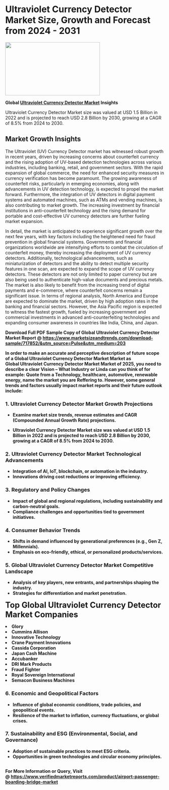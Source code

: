 <H1>Ultraviolet Currency Detector Market Size, Growth and Forecast from 2024 - 2031</H1><img class="aligncenter size-medium wp-image-584254" src="https://thirdeyenews.in/wp-content/uploads/2024/09/Global-Market-Research-300x168.jpeg" alt="" width="300" height="168" /><p><strong>Global&nbsp;<a href="https://www.marketsizeandtrends.com/download-sample/717852/&amp;utm_source=Pulse&amp;utm_medium=203">Ultraviolet Currency Detector Market</a> Insights</strong></p><p>Ultraviolet Currency Detector Market size was valued at USD 1.5 Billion in 2022 and is projected to reach USD 2.8 Billion by 2030, growing at a CAGR of 8.5% from 2024 to 2030.</p><p><h2>Market Growth Insights</h2> <p>The Ultraviolet (UV) Currency Detector market has witnessed robust growth in recent years, driven by increasing concerns about counterfeit currency and the rising adoption of UV-based detection technologies across various industries, including banking, retail, and government sectors. With the rapid expansion of global commerce, the need for enhanced security measures in currency verification has become paramount. The growing awareness of counterfeit risks, particularly in emerging economies, along with advancements in UV detection technology, is expected to propel the market forward. Furthermore, the integration of UV detectors in digital payment systems and automated machines, such as ATMs and vending machines, is also contributing to market growth. The increasing investment by financial institutions in anti-counterfeit technology and the rising demand for portable and cost-effective UV currency detectors are further fueling market expansion.</p> <p><strong></strong></p> <p>In detail, the market is anticipated to experience significant growth over the next few years, with key factors including the heightened need for fraud prevention in global financial systems. Governments and financial organizations worldwide are intensifying efforts to combat the circulation of counterfeit money, thereby increasing the deployment of UV currency detectors. Additionally, technological advancements, such as miniaturization of detectors and the ability to detect multiple security features in one scan, are expected to expand the scope of UV currency detectors. These detectors are not only limited to paper currency but are also being used to authenticate high-value documents and precious metals. The market is also likely to benefit from the increasing trend of digital payments and e-commerce, where counterfeit concerns remain a significant issue. In terms of regional analysis, North America and Europe are expected to dominate the market, driven by high adoption rates in the banking and financial sectors. However, the Asia Pacific region is expected to witness the fastest growth, fueled by increasing government and commercial investments in advanced anti-counterfeiting technologies and expanding consumer awareness in countries like India, China, and Japan.</p> <p><strong></p><p><span class=""><strong>Download Full PDF Sample Copy of Global Ultraviolet Currency Detector Market Report</strong> @ <a href="https://www.marketsizeandtrends.com/download-sample/717852/&amp;utm_source=Pulse&amp;utm_medium=203" target="_blank">https://www.marketsizeandtrends.com/download-sample/717852/&amp;utm_source=Pulse&amp;utm_medium=203</a></span></p><p>In order to make an accurate and perceptive description of future scope of a Global&nbsp;Ultraviolet Currency Detector Market Market as Global&nbsp;Ultraviolet Currency Detector Market Market of 2025, you need to describe a clear Vision &ndash; What Industry or Linda can you think of for example: Quote from a Technology, healthcare, automotive, renewable energy, name the market you are Reffering to. However, some general trends and factors usually impact market reports and their future outlook include:</p><h3>1.&nbsp;<strong>Ultraviolet Currency Detector Market Growth Projections</strong></h3><ul><li>Examine market size trends, revenue estimates and CAGR (Compounded Annual Growth Rate) projections.</li><li><p>Ultraviolet Currency Detector Market size was valued at USD 1.5 Billion in 2022 and is projected to reach USD 2.8 Billion by 2030, growing at a CAGR of 8.5% from 2024 to 2030.</p></li></ul><h3>2.&nbsp;<strong>Ultraviolet Currency Detector Market Technological Advancements</strong></h3><ul><li>Integration of AI, IoT, blockchain, or automation in the industry.</li><li>Innovations driving cost reductions or improving efficiency.</li></ul><h3>3.&nbsp;<strong>Regulatory and Policy Changes</strong></h3><ul><li>Impact of global and regional regulations, including sustainability and carbon-neutral goals.</li><li>Compliance challenges and opportunities tied to government initiatives.</li></ul><h3>4.&nbsp;<strong>Consumer Behavior Trends</strong></h3><ul><li>Shifts in demand influenced by generational preferences (e.g., Gen Z, Millennials).</li><li>Emphasis on eco-friendly, ethical, or personalized products/services.</li></ul><h3>5.&nbsp;<strong>Global Ultraviolet Currency Detector Market Competitive Landscape</strong></h3><ul><li>Analysis of key players, new entrants, and partnerships shaping the industry.</li><li>Strategies for differentiation and market penetration.</li></ul><p data-pm-slice="1 1 []"><span style="color: inherit; font-family: inherit; font-size: 25px;">Top Global Ultraviolet Currency Detector Market Companies</span></p><div class="" data-test-id=""><p><li>Glory</li><li> Cummins Allison</li><li> Innovative Technology</li><li> Crane Payment Innovations</li><li> Cassida Corporation</li><li> Japan Cash Machine</li><li> Accubanker</li><li> DRI Mark Products</li><li> Fraud Fighter</li><li> Royal Sovereign International</li><li> Semacon Business Machines</li></p></div><h3>6.&nbsp;<strong>Economic and Geopolitical Factors</strong></h3><ul><li>Influence of global economic conditions, trade policies, and geopolitical events.</li><li>Resilience of the market to inflation, currency fluctuations, or global crises.</li></ul><h3>7.&nbsp;<strong>Sustainability and ESG (Environmental, Social, and Governance)</strong></h3><ul><li>Adoption of sustainable practices to meet ESG criteria.</li><li>Opportunities in green technologies and circular economy principles.</li></ul><h2><strong style="font-size: 14px;">For More Information or Query, Visit @&nbsp;</strong><a style="background-color: #ffffff; font-size: 14px;" href="https://www.marketsizeandtrends.com/report/ultraviolet-currency-detector-market/" target="_blank">https://www.verifiedmarketreports.com/product/airport-passenger-boarding-bridge-market</a></h2>
